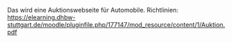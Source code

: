 Das wird eine Auktionswebseite für Automobile.
Richtlinien: https://elearning.dhbw-stuttgart.de/moodle/pluginfile.php/177147/mod_resource/content/1/Auktion.pdf
